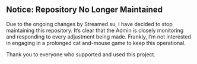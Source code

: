 ## Notice: Repository No Longer Maintained

Due to the ongoing changes by Streamed.su, I have decided to stop maintaining this repository. It’s clear that the Admin is closely monitoring and responding to every adjustment being made. Frankly, I’m not interested in engaging in a prolonged cat and-mouse game to keep this operational.

Thank you to everyone who supported and used this project.
